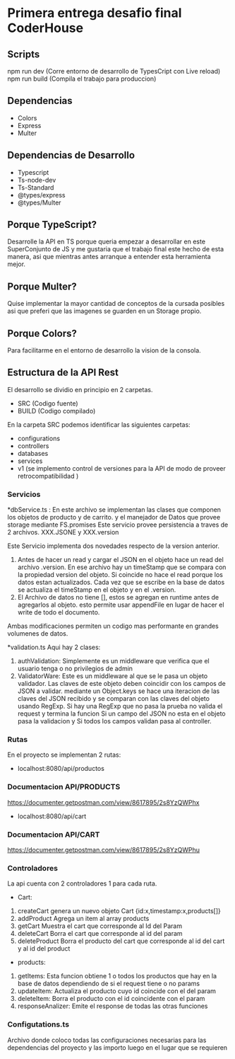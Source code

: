 # Primera entrega desafio final CoderHouse

## Scripts
npm run dev (Corre entorno de desarrollo de TypesCript con Live reload)
npm run build (Compila el trabajo para produccion)

## Dependencias 
* Colors
* Express
* Multer

## Dependencias de Desarrollo
* Typescript
* Ts-node-dev
* Ts-Standard
* @types/express
* @types/Multer

## Porque TypeScript?
Desarrolle la API en TS porque queria empezar a desarrollar en este SuperConjunto de JS y me gustaria que el trabajo final este hecho de esta manera, asi que mientras antes arranque a entender esta herramienta mejor.

## Porque Multer?
Quise implementar la mayor cantidad de conceptos de la cursada posibles asi que preferi que las imagenes se guarden en un Storage propio.

## Porque Colors?
Para facilitarme en el entorno de desarrollo la vision de la consola. 

## Estructura de la API Rest
El desarrollo se dividio en principio en 2 carpetas.
* SRC (Codigo fuente)
* BUILD (Codigo compilado)

En la carpeta SRC podemos identificar las siguientes carpetas:
* configurations 
* controllers
* databases
* services
* v1 (se implemento control de versiones para la API de modo de proveer retrocompatibilidad )

### Servicios
*dbService.ts :
En este archivo se implementan las clases que componen los objetos de producto y de carrito. 
y el manejador de Datos que provee storage mediante FS.promises
Este servicio provee persistencia a traves de 2 archivos. 
XXX.JSONE y 
XXX.version

Este Servicio implementa dos novedades respecto de la version anterior.
1) Antes de hacer un read y cargar el JSON en el objeto hace un read del archivo .version. 
En ese archivo hay un timeStamp que se compara con la propiedad version del objeto.
Si coincide no hace el read porque los datos estan actualizados.
Cada vez que se escribe en la base de datos se actualiza el timeStamp en el objeto y en el .version.
2) El Archivo de datos no tiene [], estos se agregan en runtime antes de agregarlos al objeto.
esto permite usar appendFile en lugar de hacer el write de todo el documento.

Ambas modificaciones permiten un codigo mas performante en grandes volumenes de datos.

*validation.ts
Aqui hay 2 clases:
1) authValidation: Simplemente es un middleware que verifica que el usuario tenga  o no privilegios de admin 
2) ValidatorWare: Este es un middleware al que se le pasa un objeto validador. 
Las claves de este objeto deben coincidir con los campos de JSON a validar. 
mediante un Object.keys se hace una iteracion de las claves del JSON recibido y se comparan con las claves del objeto usando RegExp. 
Si hay una RegExp que no pasa la prueba no valida el request y termina la funcion 
Si un campo del JSON no esta en el objeto pasa la validacion 
y Si todos los campos validan pasa al controller. 

### Rutas
En el proyecto se implementan 2 rutas:
* localhost:8080/api/productos
### Documentacion API/PRODUCTS
https://documenter.getpostman.com/view/8617895/2s8YzQWPhx
* localhost:8080/api/cart
### Documentacion API/CART
https://documenter.getpostman.com/view/8617895/2s8YzQWPhu

### Controladores
La api cuenta con 2 controladores 
1 para cada ruta.
* Cart: 
1) createCart genera un nuevo objeto Cart {id:x,timestamp:x,products[]}
2) addProduct Agrega un item al array products
3) getCart Muestra el cart que corresponde al Id del Param
4) deleteCart Borra el cart que corresponde al id del param 
5) deleteProduct Borra el producto del cart que corresponde al id del cart y al id del product 

* products:
1) getItems: Esta funcion obtiene 1 o todos los productos que hay en la base de datos dependiendo de si el request tiene o no params
2) updateItem: Actualiza el producto cuyo id coincide con el del param 
3) deleteItem: Borra el producto con el id coincidente con el param
4) responseAnalizer: Emite el response de todas las otras funciones 

### Configutations.ts
Archivo donde coloco todas las configuraciones necesarias para las dependencias del proyecto y las importo luego en el lugar que se requieren 








